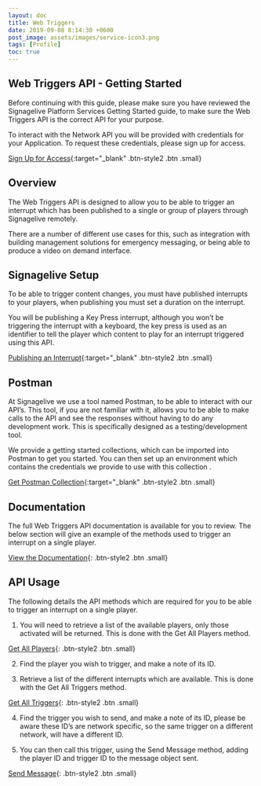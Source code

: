 ```yaml
---
layout: doc
title: Web Triggers
date: 2019-09-08 8:14:30 +0600
post_image: assets/images/service-icon3.png
tags: [Profile]
toc: true
---
```

## Web Triggers API - Getting Started

Before continuing with this guide, please make sure you have reviewed the Signagelive Platform Services Getting Started guide, to make sure the Web Triggers API is the correct API for your purpose.

To interact with the Network API you will be provided with credentials for your Application. To request these credentials, please sign up for access.

[Sign Up for Access](https://build.signagelive.com/sign-up){:target="_blank" .btn-style2 .btn .small}

## Overview

The Web Triggers API is designed to allow you to be able to trigger an interrupt which has been published to a single or group of players through Signagelive remotely.

There are a number of different use cases for this, such as integration with building management solutions for emergency messaging, or being able to produce a video on demand interface.

## Signagelive Setup

To be able to trigger content changes, you must have published interrupts to your players, when publishing you must set a duration on the interrupt.

You will be publishing a Key Press interrupt, although you won’t be triggering the interrupt with a keyboard, the key press is used as an identifier to tell the player which content to play for an interrupt triggered using this API.

[Publishing an Interrupt](https://support.signagelive.com/hc/en-us/articles/115003459152){:target="_blank" .btn-style2 .btn .small}

## Postman

At Signagelive we use a tool named Postman, to be able to interact with our API’s. This tool, if you are not familiar with it, allows you to be able to make calls to the API and see the responses without having to do any development work. This is specifically designed as a testing/development tool.

We provide a getting started collections, which can be imported into Postman to get you started. You can then set up an environment which contains the credentials we provide to use with this collection .

[Get Postman Collection](https://drive.google.com/open?id=1i3zapTXPtQ17XJqVNP0RfoC05X0t0Gsb){:target="_blank" .btn-style2 .btn .small}

## Documentation

The full Web Triggers API documentation is available for you to review. The below section will give an example of the methods used to trigger an interrupt on a single player.

[View the Documentation](/api/web-triggers){: .btn-style2 .btn .small}

## API Usage

The following details the API methods which are required for you to be able to trigger an interrupt on a single player.

1. You will need to retrieve a list of the available players, only those activated will be returned. This is done with the Get All Players method.

[Get All Players](/api/web-triggers#players-2){: .btn-style2 .btn .small}

2. Find the player you wish to trigger, and make a note of its ID.

3. Retrieve a list of the different interrupts which are available. This is done with the Get All Triggers method.

[Get All Triggers](/api/web-triggers#triggers-2){: .btn-style2 .btn .small}

4. Find the trigger you wish to send, and make a note of its ID, please be aware these ID’s are network specific, so the same trigger on a different network, will have a different ID.

5. You can then call this trigger, using the Send Message method, adding the player ID and trigger ID to the message object sent.

[Send Message](/api/web-triggers#messages-2){: .btn-style2 .btn .small}